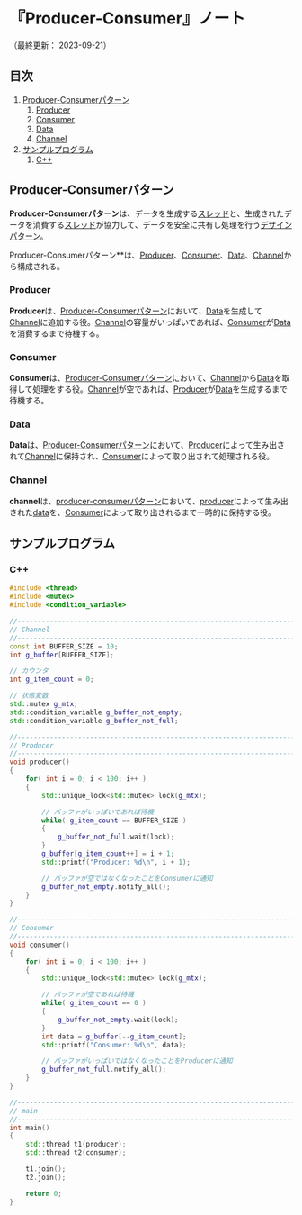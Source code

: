 # 『Producer-Consumer』ノート

（最終更新： 2023-09-21）


## 目次

1. [Producer-Consumerパターン](#producer-consumerパターン)
	1. [Producer](#producer)
	1. [Consumer](#consumer)
	1. [Data](#data)
	1. [Channel](#channel)
1. [サンプルプログラム](#サンプルプログラム)
	1. [C++](#c)


## Producer-Consumerパターン

**Producer-Consumerパターン**は、データを生成する[スレッド](../../../../../computer/software/_/chapters/operating_system.md#スレッド)と、生成されたデータを消費する[スレッド](../../../../../computer/software/_/chapters/operating_system.md#スレッド)が協力して、データを安全に共有し処理を行う[デザインパターン](../../../_/chapters/design_pattern.md#デザインパターン)。

Producer-Consumerパターン**は、[Producer](#producer)、[Consumer](#consumer)、[Data](#data)、[Channel](#channel)から構成される。

### Producer

**Producer**は、[Producer-Consumerパターン](#producer-consumerパターン)において、[Data](#data)を生成して[Channel](#channel)に追加する役。[Channel](#channel)の容量がいっぱいであれば、[Consumer](#consumer)が[Data](#data)を消費するまで待機する。

### Consumer

**Consumer**は、[Producer-Consumerパターン](#producer-consumerパターン)において、[Channel](#channel)から[Data](#data)を取得して処理をする役。[Channel](#channel)が空であれば、[Producer](#producer)が[Data](#data)を生成するまで待機する。

### Data

**Data**は、[Producer-Consumerパターン](#producer-consumerパターン)において、[Producer](#producer)によって生み出されて[Channel](#channel)に保持され、[Consumer](#consumer)によって取り出されて処理される役。

### Channel

**channel**は、[producer-consumerパターン](#producer-consumerパターン)において、[producer](#producer)によって生み出された[data](#data)を、[Consumer](#consumer)によって取り出されるまで一時的に保持する役。


## サンプルプログラム

### C++

```cpp
#include <thread>
#include <mutex>
#include <condition_variable>

//------------------------------------------------------------------------------
// Channel
//------------------------------------------------------------------------------
const int BUFFER_SIZE = 10;
int g_buffer[BUFFER_SIZE];

// カウンタ
int g_item_count = 0;

// 状態変数
std::mutex g_mtx;
std::condition_variable g_buffer_not_empty;
std::condition_variable g_buffer_not_full;

//------------------------------------------------------------------------------
// Producer
//------------------------------------------------------------------------------
void producer()
{
    for( int i = 0; i < 100; i++ )
    {
        std::unique_lock<std::mutex> lock(g_mtx);

        // バッファがいっぱいであれば待機
        while( g_item_count == BUFFER_SIZE )
        {
            g_buffer_not_full.wait(lock);
        }
        g_buffer[g_item_count++] = i + 1;
        std::printf("Producer: %d\n", i + 1);

        // バッファが空ではなくなったことをConsumerに通知
        g_buffer_not_empty.notify_all();
    }
}

//------------------------------------------------------------------------------
// Consumer
//------------------------------------------------------------------------------
void consumer()
{
    for( int i = 0; i < 100; i++ )
    {
        std::unique_lock<std::mutex> lock(g_mtx);

        // バッファが空であれば待機
        while( g_item_count == 0 )
        {
            g_buffer_not_empty.wait(lock);
        }
        int data = g_buffer[--g_item_count];
        std::printf("Consumer: %d\n", data);

        // バッファがいっぱいではなくなったことをProducerに通知
        g_buffer_not_full.notify_all();
    }
}

//------------------------------------------------------------------------------
// main
//------------------------------------------------------------------------------
int main()
{
    std::thread t1(producer);
    std::thread t2(consumer);

    t1.join();
    t2.join();

    return 0;
}
```
